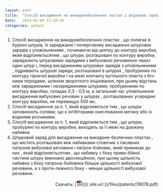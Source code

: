 ```yaml
---
layout: post
title:  "Спосіб висадження на викидонебезпечних пастах і шпуровий заряд для його реалізації"
date:   2014-03-09 11:10:10
categories: patent
---
```


1.  Спосіб  висадження на  викидонебезпечних
пластах , що полягає в бурінні шпурів, їх заряджанні  і  почерговому  висадженні  шпурових  зарядів  з
уповільненням ,  починаючи  від  центру  до  контуру
виробки,  який відрізняєтьсятим ,  що шпури,  розташовані по контуру виробки,  заряджають шпуровими  зарядами  з  вибуховою  речовиною  через
один шпур і,  перед висадженням шпурових зарядів
з уповільненням , підривають шпурові заряди, розташовані в шпурах ,  пробурених по контуру гірничої
виробки і на межі контакту вугільного пласта з біч-ними  породами,  шляхом  зворотного  ініціювання,
при цьому відстань між зарядженими і незарядженими шпурами,  пробуреними по контуру виробки,
складає 0,3 - 0,5 м, а загальний час уповільнення
висадження  вибухових  речовин  у  шпурах ,  розташованих усередині контуру виробки,  не перевищує
500 мс.
2.  Спосіб висадження за п. 1, який відрізняється
тим , що шпури заповнюють солями, що є
інгібіторами  окислювання метану  або  їх  водними
розчинами.
3.  Спосіб висадження за п. 1, який відрізняється
тим ,  що  шпури,  пробурені  по  контуру  виробки,
виходять за її межі на довжину набивки.
4.  Шпуровий заряд для висадження на викидоне-безпечних  пластах ,  що  містить  розташовані  між
набивками стовпчик з пасивних патронів вибухової
речовини і патрон-бойовик, який примикає до них ,
який відрізняєтьсятим , що набивку з боку приви-бійної частини шпуру виконано двосекційною,  при
цьому щільність набивки з боку патрона-бойовика
більше  щільності  вибухової  речовини,  а  з  проти-лежного боку - менше щільності вибухової речовини.
<p align="right">
Скачать: [<img src="/img/pdf.gif">]({{ site.url }}/files/patents/78078.pdf)
</p>